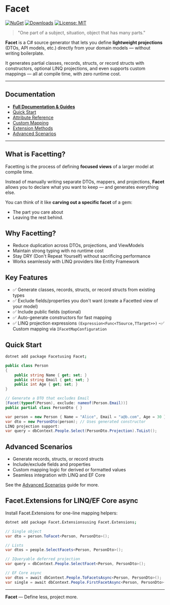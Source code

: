# Facet

[![NuGet](https://img.shields.io/nuget/v/Facet.svg)](https://www.nuget.org/packages/Facet)
[![Downloads](https://img.shields.io/nuget/dt/Facet.svg)](https://www.nuget.org/packages/Facet)
[![License: MIT](https://img.shields.io/badge/license-MIT-blue.svg)](/LICENSE)

> "One part of a subject, situation, object that has many parts."

**Facet** is a C# source generator that lets you define **lightweight projections** (DTOs, API models, etc.) directly from your domain models — without writing boilerplate.

It generates partial classes, records, structs, or record structs with constructors, optional LINQ projections, and even supports custom mappings — all at compile time, with zero runtime cost.

---

## Documentation

- **[Full Documentation & Guides](docs/README.md)**
- [Quick Start](docs/02_QuickStart.md)
- [Attribute Reference](docs/03_AttributeReference.md)
- [Custom Mapping](docs/04_CustomMapping.md)
- [Extension Methods](docs/05_Extensions.md)
- [Advanced Scenarios](docs/06_AdvancedScenarios.md)

---

## What is Facetting?

Facetting is the process of defining **focused views** of a larger model at compile time.

Instead of manually writing separate DTOs, mappers, and projections, **Facet** allows you to declare what you want to keep — and generates everything else.

You can think of it like **carving out a specific facet** of a gem:

- The part you care about
- Leaving the rest behind.

## Why Facetting?

- Reduce duplication across DTOs, projections, and ViewModels
- Maintain strong typing with no runtime cost
- Stay DRY (Don't Repeat Yourself) without sacrificing performance
- Works seamlessly with LINQ providers like Entity Framework

## Key Features

- :white_check_mark: Generate classes, records, structs, or record structs from existing types
- :white_check_mark: Exclude fields/properties you don't want (create a Facetted view of your model)
- :white_check_mark: Include public fields (optional)
- :white_check_mark: Auto-generate constructors for fast mapping
- :white_check_mark: LINQ projection expressions `(Expression<Func<TSource,TTarget>>)`
-:white_check_mark: Custom mapping via `IFacetMapConfiguration`

## Quick Start

```bash
dotnet add package Facetusing Facet;
```

```csharp
public class Person
{
    public string Name { get; set; }
    public string Email { get; set; }
    public int Age { get; set; }
}

// Generate a DTO that excludes Email
[Facet(typeof(Person), exclude: nameof(Person.Email))]
public partial class PersonDto { }

var person = new Person { Name = "Alice", Email = "a@b.com", Age = 30 };
var dto = new PersonDto(person); // Uses generated constructor
LINQ projection support:
var query = dbContext.People.Select(PersonDto.Projection).ToList();
```

## Advanced Scenarios

- Generate records, structs, or record structs
- Include/exclude fields and properties
- Custom mapping logic for derived or formatted values
- Seamless integration with LINQ and EF Core

See the [Advanced Scenarios](docs/06_AdvancedScenarios.md) guide for more.

## Facet.Extensions for LINQ/EF Core async

Install Facet.Extensions for one-line mapping helpers:

```bash
dotnet add package Facet.Extensionsusing Facet.Extensions;
```

```csharp
// Single object
var dto = person.ToFacet<Person, PersonDto>();

// Lists
var dtos = people.SelectFacets<Person, PersonDto>();

// IQueryable deferred projection
var query = dbContext.People.SelectFacet<Person, PersonDto>();

// EF Core async
var dtos = await dbContext.People.ToFacetsAsync<Person, PersonDto>();
var single = await dbContext.People.FirstFacetAsync<Person, PersonDto>();
```

---

**Facet** — Define less, project more.
